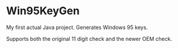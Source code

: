 # Win95KeyGen

My first actual Java project. Generates Windows 95 keys.

Supports both the original 11 digit check and the newer OEM check.
